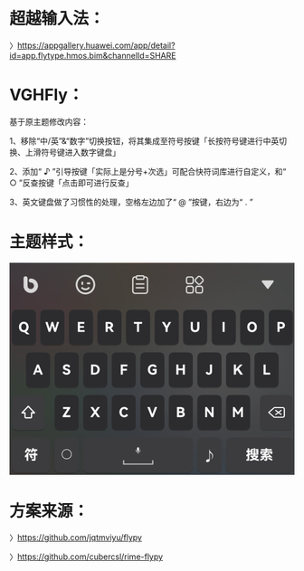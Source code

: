 # 超越输入法：

〉https://appgallery.huawei.com/app/detail?id=app.flytype.hmos.bim&channelId=SHARE

# VGHFly：

基于原主题修改内容：

1、移除“中/英”&“数字”切换按钮，将其集成至符号按键「长按符号键进行中英切换、上滑符号键进入数字键盘」

2、添加“ ♪ ”引导按键「实际上是分号+次选」可配合快符词库进行自定义，和“ ○ ”反查按键「点击即可进行反查」

3、英文键盘做了习惯性的处理，空格左边加了“ @ ”按键，右边为“ . ”

# 主题样式：

 ![主题样式](主题样式.png)

# 方案来源：
〉https://github.com/jqtmviyu/flypy

〉https://github.com/cubercsl/rime-flypy
